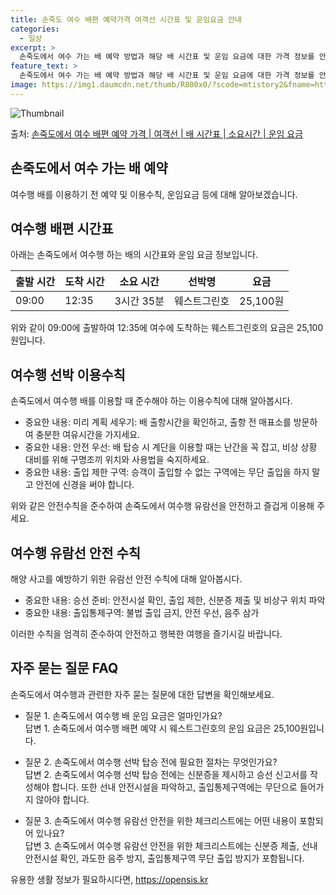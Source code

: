```yaml
---
title: 손죽도 여수 배편 예약가격 여객선 시간표 및 운임요금 안내
categories:
  - 일상
excerpt: >
  손죽도에서 여수 가는 배 예약 방법과 해당 배 시간표 및 운임 요금에 대한 가격 정보를 안내 드리겠습니다. 안전하고 재밋는 여수행 여행을 위해 아래 정보 참고하시기 바랍니다. 여수행 배편 예약하기 👈 클릭손죽도에서 여수행 배 시간표출발 시간도착 시간소요 시간선박명요금09:0012:353시간 35분웨스트그린호25,100원여수행 배편 예약하기 👈 클릭손죽도에서 여수행 여객선 탑승 시 이용수칙손죽도에서 여수행 배를 이용할 때 반드시 준수해야 하는 이용수칙에 대해 알아봅시다. 중요한 내용:미리 계획 세우기: 배 출항시간을 확인하고, 출항 전 매표소를 방문하여 충분한 여유시간을 가지세요.안전 우선: 배 탑승 시 계단을 이용할 때는 난간을 꼭 잡고, 비상 상황 대비를 위해 구명조끼 위치와 사용법을 숙지하세요.출입 ..
feature_text: >
  손죽도에서 여수 가는 배 예약 방법과 해당 배 시간표 및 운임 요금에 대한 가격 정보를 안내 드리겠습니다. 안전하고 재밋는 여수행 여행을 위해 아래 정보 참고하시기 바랍니다. 여수행 배편 예약하기 👈 클릭손죽도에서 여수행 배 시간표출발 시간도착 시간소요 시간선박명요금09:0012:353시간 35분웨스트그린호25,100원여수행 배편 예약하기 👈 클릭손죽도에서 여수행 여객선 탑승 시 이용수칙손죽도에서 여수행 배를 이용할 때 반드시 준수해야 하는 이용수칙에 대해 알아봅시다. 중요한 내용:미리 계획 세우기: 배 출항시간을 확인하고, 출항 전 매표소를 방문하여 충분한 여유시간을 가지세요.안전 우선: 배 탑승 시 계단을 이용할 때는 난간을 꼭 잡고, 비상 상황 대비를 위해 구명조끼 위치와 사용법을 숙지하세요.출입 ..
image: https://img1.daumcdn.net/thumb/R800x0/?scode=mtistory2&fname=https%3A%2F%2Fblog.kakaocdn.net%2Fdn%2FbVQx5d%2FbtsHBgOAYX1%2F7IMsqckG9vBbeAGVgVBtP0%2Fimg.webp
---
```


![Thumbnail](https://img1.daumcdn.net/thumb/R800x0/?scode=mtistory2&fname=https%3A%2F%2Fblog.kakaocdn.net%2Fdn%2FbVQx5d%2FbtsHBgOAYX1%2F7IMsqckG9vBbeAGVgVBtP0%2Fimg.webp)

<p>출처: <a href="https://opensis.kr/entry/%EC%86%90%EC%A3%BD%EB%8F%84%EC%97%90%EC%84%9C-%EC%97%AC%EC%88%98-%EB%B0%B0%ED%8E%B8-%EC%98%88%EC%95%BD-%EA%B0%80%EA%B2%A9-%EC%97%AC%EA%B0%9D%EC%84%A0-%EB%B0%B0-%EC%8B%9C%EA%B0%84%ED%91%9C-%EC%86%8C%EC%9A%94%EC%8B%9C%EA%B0%84-%EC%9A%B4%EC%9E%84-%EC%9A%94%EA%B8%88" rel="dofollow">손죽도에서 여수 배편 예약 가격 | 여객선 | 배 시간표 | 소요시간 | 운임 요금</a> </p>

## 손죽도에서 여수 가는 배 예약

여수행 배를 이용하기 전 예약 및 이용수칙, 운임요금 등에 대해 알아보겠습니다.

## 여수행 배편 시간표

아래는 손죽도에서 여수행 하는 배의 시간표와 운임 요금 정보입니다.

**출발 시간** | **도착 시간** | **소요 시간** | **선박명** | **요금**  
---|---|---|---|---  
09:00 | 12:35 | 3시간 35분 | 웨스트그린호 | 25,100원  
  
위와 같이 09:00에 출발하여 12:35에 여수에 도착하는 웨스트그린호의 요금은 25,100원입니다.

## 여수행 선박 이용수칙

손죽도에서 여수행 배를 이용할 때 준수해야 하는 이용수칙에 대해 알아봅시다.

  * 중요한 내용: 미리 계획 세우기: 배 출항시간을 확인하고, 출항 전 매표소를 방문하여 충분한 여유시간을 가지세요.
  * 중요한 내용: 안전 우선: 배 탑승 시 계단을 이용할 때는 난간을 꼭 잡고, 비상 상황 대비를 위해 구명조끼 위치와 사용법을 숙지하세요.
  * 중요한 내용: 출입 제한 구역: 승객이 출입할 수 없는 구역에는 무단 출입을 하지 말고 안전에 신경을 써야 합니다.

위와 같은 안전수칙을 준수하여 손죽도에서 여수행 유람선을 안전하고 즐겁게 이용해 주세요.

## 여수행 유람선 안전 수칙

해양 사고를 예방하기 위한 유람선 안전 수칙에 대해 알아봅시다.

  * 중요한 내용: 승선 준비: 안전시설 확인, 출입 제한, 신분증 제출 및 비상구 위치 파악
  * 중요한 내용: 출입통제구역: 불법 출입 금지, 안전 우선, 음주 삼가

이러한 수칙을 엄격히 준수하여 안전하고 행복한 여행을 즐기시길 바랍니다.

## 자주 묻는 질문 FAQ

손죽도에서 여수행과 관련한 자주 묻는 질문에 대한 답변을 확인해보세요.

  * 질문 1. 손죽도에서 여수행 배 운임 요금은 얼마인가요?  
답변 1. 손죽도에서 여수행 배편 예약 시 웨스트그린호의 운임 요금은 25,100원입니다.

  * 질문 2. 손죽도에서 여수행 선박 탑승 전에 필요한 절차는 무엇인가요?  
답변 2. 손죽도에서 여수행 선박 탑승 전에는 신분증을 제시하고 승선 신고서를 작성해야 합니다. 또한 선내 안전시설을 파악하고,
출입통제구역에는 무단으로 들어가지 않아야 합니다.

  * 질문 3. 손죽도에서 여수행 유람선 안전을 위한 체크리스트에는 어떤 내용이 포함되어 있나요?  
답변 3. 손죽도에서 여수행 유람선 안전을 위한 체크리스트에는 신분증 제출, 선내 안전시설 확인, 과도한 음주 방지, 출입통제구역 무단 출입
방지가 포함됩니다.

 

유용한 생활 정보가 필요하시다면, <a href="https://opensis.kr" rel="dofollow">https://opensis.kr</a>


